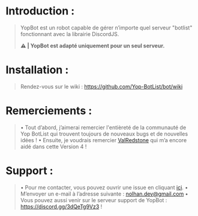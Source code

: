 # Introduction :
> YopBot est un robot capable de gérer n’importe quel serveur "botlist" fonctionnant avec la librairie DiscordJS.
>
> **⚠️ | YopBot est adapté uniquement pour __un seul serveur__.**

# Installation :
> Rendez-vous sur le wiki : https://github.com/Yop-BotList/bot/wiki

# Remerciements :
> • Tout d’abord, j’aimerai remercier l'entièreté de la communauté de Yop BotList qui trouvent toujours de nouveaux bugs et de nouvelles idées !
> • Ensuite, je voudrais remercier [ValRedstone](https://github.com/ValRedstone) qui m’a encore aidé dans cette Version 4 !

# Support :
> • Pour me contacter, vous pouvez ouvrir une issue en cliquant [ici](https://github.com/Yop-BotList/bot/issues/new).
> • M’envoyer un e-mail à l’adresse suivante : nolhan.dev@gmail.com
> • Vous pouvez aussi venir sur le serveur support de YopBot : https://discord.gg/3dQeTg9Vz3 !
